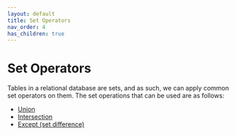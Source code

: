 ```yaml
---
layout: default
title: Set Operators
nav_order: 4
has_children: true
---
```


# Set Operators
Tables in a relational database are sets, and as such, we can apply common set operators on them. The set operations that can be used are as follows:
* [Union](union.html)
* [Intersection](intersect.html)
* [Except (set difference)](except.html)